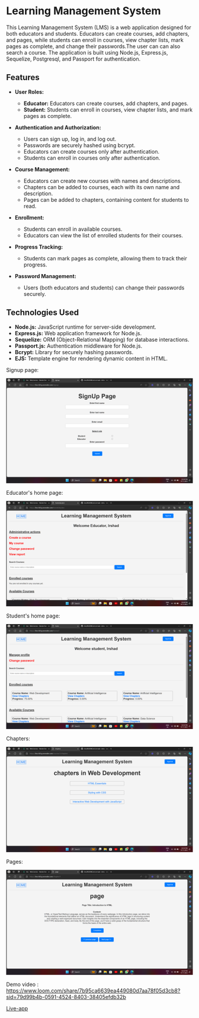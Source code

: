 # Learning Management System

This Learning Management System (LMS) is a web application designed for both educators and students. Educators can create courses, add chapters, and pages, while students can enroll in courses, view chapter lists, mark pages as complete, and change their passwords.The user can can also search a course. The application is built using Node.js, Express.js, Sequelize, Postgresql, and Passport for authentication.

## Features

- **User Roles:**
  - **Educator:** Educators can create courses, add chapters, and pages.
  - **Student:** Students can enroll in courses, view chapter lists, and mark pages as complete.

- **Authentication and Authorization:**
  - Users can sign up, log in, and log out.
  - Passwords are securely hashed using bcrypt.
  - Educators can create courses only after authentication.
  - Students can enroll in courses only after authentication.

- **Course Management:**
  - Educators can create new courses with names and descriptions.
  - Chapters can be added to courses, each with its own name and description.
  - Pages can be added to chapters, containing content for students to read.

- **Enrollment:**
  - Students can enroll in available courses.
  - Educators can view the list of enrolled students for their courses.

- **Progress Tracking:**
  - Students can mark pages as complete, allowing them to track their progress.

- **Password Management:**
  - Users (both educators and students) can change their passwords securely.

## Technologies Used

- **Node.js:** JavaScript runtime for server-side development.
- **Express.js:** Web application framework for Node.js.
- **Sequelize:** ORM (Object-Relational Mapping) for database interactions.
- **Passport.js:** Authentication middleware for Node.js.
- **Bcrypt:** Library for securely hashing passwords.
- **EJS:** Template engine for rendering dynamic content in HTML.

Signup page:

![signup](https://github.com/irshad2k2/lms/blob/main/signup_lms.png)


Educator's home page:

![homeEducator](https://github.com/irshad2k2/lms/blob/main/homeEducator_lms.png)


Student's home page:

![homeStudent](https://github.com/irshad2k2/lms/blob/main/home_lms.png)


Chapters:

![chapters](https://github.com/irshad2k2/lms/blob/main/chapters_lms.png)


Pages:

![pages](https://github.com/irshad2k2/lms/blob/main/page_lms.png)



Demo video :
https://www.loom.com/share/7b95ca6639ea449080d7aa78f05d3cb8?sid=79d99b4b-0591-4524-8403-38405efdb32b



[Live-app](https://lms-6t3q.onrender.com)

